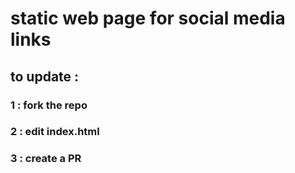 # static web page for social media links 
## to update :
### 1 : fork the repo 
### 2 : edit index.html 
### 3 : create a PR 
